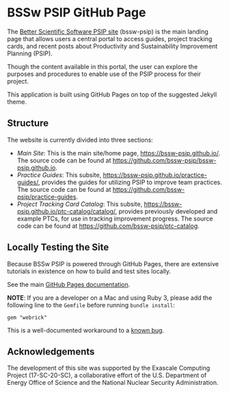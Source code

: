 # BSSw PSIP GitHub Page

The [Better Scientific Software PSIP site](https://bssw-psip.github.io/) (bssw-psip)
is the main landing page that allows users a central portal to access guides,
project tracking cards, and recent posts about Productivity and
Sustainability Improvement Planning (PSIP).

Though the content available in this portal, the user can explore the purposes
and procedures to enable use of the PSIP process for their project.

This application is built using GitHub Pages on top of the suggested Jekyll
theme.

## Structure

The website is currently divided into three sections:

- _Main Site_: This is the main site/home page, <https://bssw-psip.github.io/>. The source code can be found at <https://github.com/bssw-psip/bssw-psip.github.io>.
- _Practice Guides_: This subsite, <https://bssw-psip.github.io/practice-guides/>, provides the guides for utilizing PSIP to improve team practices. The source code can be found at <https://github.com/bssw-psip/practice-guides>.
- _Project Tracking Card Catalog_: This subsite, <https://bssw-psip.github.io/ptc-catalog/catalog/>, provides previously developed and example PTCs, for use in tracking improvement progress. The source code can be found at <https://github.com/bssw-psip/ptc-catalog>.

## Locally Testing the Site

Because BSSw PSIP is powered through GitHub Pages, there are extensive tutorials
in existence on how to build and test sites locally.

See the main [GitHub Pages documentation](https://docs.github.com/en/pages/setting-up-a-github-pages-site-with-jekyll/testing-your-github-pages-site-locally-with-jekyll).

**NOTE**: If you are a developer on a Mac and using Ruby 3, please add the
following line to the `Gemfile` before running `bundle install`:
```
gem "webrick"
```
This is a well-documented workaround to a [known bug](https://github.com/jekyll/jekyll/issues/8523).

## Acknowledgements

The development of this site was supported by the Exascale Computing Project
(17-SC-20-SC), a collaborative effort of the U.S. Department of Energy
Office of Science and the National Nuclear Security Administration.
